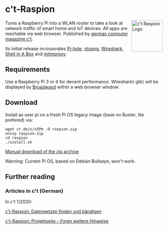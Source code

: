 # c't-Raspion

<img src="files/logo.png" alt="c't Raspion Logo" width="100" align="right">Turns a Raspberry Pi into a WLAN router to take a look at network traffic of smart home and IoT devices. All apps are reachable via web browser. Published by [german computer magazine c't](https://ct.de/).

Its initial release incorporates [Pi-hole](https://pi-hole.net/), [ntopng](https://www.ntop.org/products/traffic-analysis/ntop/), [Wireshark](https://www.wireshark.org/), [Shell In A Box](https://github.com/shellinabox/shellinabox) and [mitmproxy](https://mitmproxy.org/).

## Requirements

Use a Raspberry Pi 3 or 4 for decent performance. Wireshark(-gtk) will be displayed by [Broadwayd](https://developer.gnome.org/gtk3/stable/broadwayd.html) within a web browser window.

## Download

Install as user pi on a fresh Pi OS legacy image (base on Buster, lite prefered) via:

```
wget ct.de/s/x5Pm -O raspion.zip 
unzip raspion.zip
cd raspion
./install.sh
```

[Manual download of the zip archive](https://ct.de/projekte/ctraspion/raspion.zip)

Warning: Current Pi OS, based on Debian Bullseye, won't work.

## Further reading

### Articles in c't (German)

In c't 1/2020:

[c’t-Raspion: Datenpetzen finden und bändigen](https://www.heise.de/ct/ausgabe/2020-1-c-t-Raspion-Datenpetzen-finden-und-baendigen-4611153.html)

[c't-Raspion: Projektseite – Foren weitere Hinweise](https://www.heise.de/ct/artikel/c-t-Raspion-Projektseite-4606645.html)
